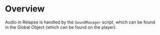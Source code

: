 # Overview

Audio in Relapse is handled by the `SoundManager` script, which can be found in the Global Object (which can be found on the player).


